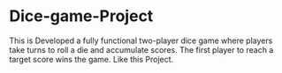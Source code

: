 # Dice-game-Project
This is Developed a fully functional two-player dice game where players take turns to roll a die and accumulate scores. The first player to reach a target score wins the game. 
Like this Project.
